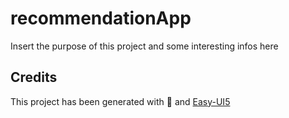 # recommendationApp

Insert the purpose of this project and some interesting infos here

## Credits

This project has been generated with 💙 and [Easy-UI5](https://github.com/SAP/generator-easy-ui5)
